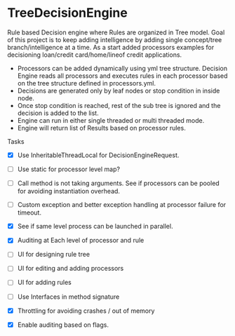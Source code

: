 # TreeDecisionEngine
Rule based Decision engine where Rules are organized in Tree model. Goal of this project is to keep adding intelligence by adding single concept/tree branch/intelligence at a time. As a start added processors examples for decisioning loan/credit card/home/lineof credit applications.
* Processors can be added dynamically using yml tree structure. Decision Engine reads all processors and executes rules in each processor based on the tree structure defined in processors.yml.
* Decisions are generated only by leaf nodes or stop condition in inside node.
* Once stop condition is reached, rest of the sub tree is ignored and the decision is added to the list.
* Engine can run in either single threaded or multi threaded mode.
* Engine will return list of Results based on processor rules.

Tasks
- [X] Use InheritableThreadLocal for DecisionEngineRequest.
- [ ] Use static for processor level map?
- [ ] Call method is not taking arguments. See if processors can be pooled for avoiding instantiation overhead. 
- [ ] Custom exception and better exception handling at processor failure for timeout.
- [X] See if same level process can be launched in parallel.
- [X] Auditing at Each level of processor and rule
- [ ] UI for designing rule tree
- [ ] UI for editing and adding processors 
- [ ] UI for adding rules
- [ ] Use Interfaces in method signature
- [X] Throttling for avoiding crashes / out of memory
- [X] Enable auditing based on flags.

